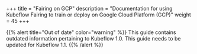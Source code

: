 +++
title = "Fairing on GCP"
description = "Documentation for using Kubeflow Fairing to train or deploy on Google Cloud Platform (GCP)"
weight = 45
+++

{{% alert title="Out of date" color="warning" %}}
This guide contains outdated information pertaining to Kubeflow 1.0. This guide
needs to be updated for Kubeflow 1.1.
{{% /alert %}}


